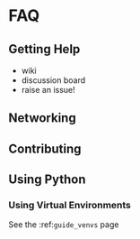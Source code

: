 # FAQ

## Getting Help

- wiki
- discussion board
- raise an issue!

## Networking

## Contributing

## Using Python

### Using Virtual Environments

See the :ref:`guide_venvs` page

